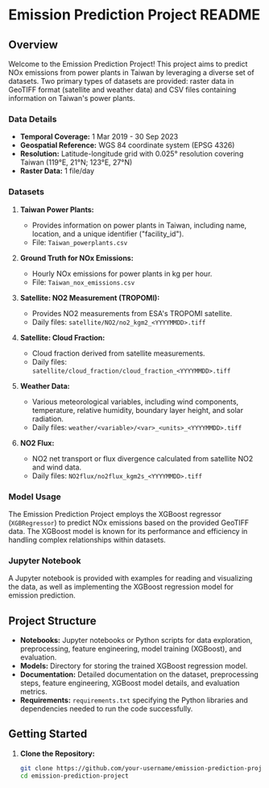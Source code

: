 # Emission Prediction Project README

## Overview

Welcome to the Emission Prediction Project! This project aims to predict NOx emissions from power plants in Taiwan by leveraging a diverse set of datasets. Two primary types of datasets are provided: raster data in GeoTIFF format (satellite and weather data) and CSV files containing information on Taiwan's power plants.

### Data Details

- **Temporal Coverage:** 1 Mar 2019 - 30 Sep 2023
- **Geospatial Reference:** WGS 84 coordinate system (EPSG 4326)
- **Resolution:** Latitude-longitude grid with 0.025° resolution covering Taiwan (119°E, 21°N; 123°E, 27°N)
- **Raster Data:** 1 file/day

### Datasets

1. **Taiwan Power Plants:**
   - Provides information on power plants in Taiwan, including name, location, and a unique identifier ("facility_id").
   - File: `Taiwan_powerplants.csv`

2. **Ground Truth for NOx Emissions:**
   - Hourly NOx emissions for power plants in kg per hour.
   - File: `Taiwan_nox_emissions.csv`

3. **Satellite: NO2 Measurement (TROPOMI):**
   - Provides NO2 measurements from ESA's TROPOMI satellite.
   - Daily files: `satellite/NO2/no2_kgm2_<YYYYMMDD>.tiff`

4. **Satellite: Cloud Fraction:**
   - Cloud fraction derived from satellite measurements.
   - Daily files: `satellite/cloud_fraction/cloud_fraction_<YYYYMMDD>.tiff`

5. **Weather Data:**
   - Various meteorological variables, including wind components, temperature, relative humidity, boundary layer height, and solar radiation.
   - Daily files: `weather/<variable>/<var>_<units>_<YYYYMMDD>.tiff`

6. **NO2 Flux:**
   - NO2 net transport or flux divergence calculated from satellite NO2 and wind data.
   - Daily files: `NO2flux/no2flux_kgm2s_<YYYYMMDD>.tiff`

### Model Usage

The Emission Prediction Project employs the XGBoost regressor (`XGBRegressor`) to predict NOx emissions based on the provided GeoTIFF data. The XGBoost model is known for its performance and efficiency in handling complex relationships within datasets.

### Jupyter Notebook

A Jupyter notebook is provided with examples for reading and visualizing the data, as well as implementing the XGBoost regression model for emission prediction.

## Project Structure

- **Notebooks:** Jupyter notebooks or Python scripts for data exploration, preprocessing, feature engineering, model training (XGBoost), and evaluation.
- **Models:** Directory for storing the trained XGBoost regression model.
- **Documentation:** Detailed documentation on the dataset, preprocessing steps, feature engineering, XGBoost model details, and evaluation metrics.
- **Requirements:** `requirements.txt` specifying the Python libraries and dependencies needed to run the code successfully.

## Getting Started

1. **Clone the Repository:**
   ```bash
   git clone https://github.com/your-username/emission-prediction-project.git
   cd emission-prediction-project
